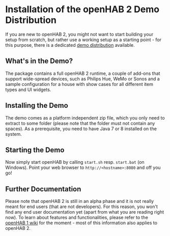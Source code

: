 # Installation of the openHAB 2 Demo Distribution

If you are new to openHAB 2, you might not want to start building your setup from scratch, but rather use a working setup as a starting point - for this purpose, there is a dedicated [demo distribution](https://openhab.ci.cloudbees.com/job/openHAB2/lastSuccessfulBuild/artifact/distribution/target/distribution-2.0.0-SNAPSHOT-demo.zip) available.

## What's in the Demo?

The package contains a full openHAB 2 runtime, a couple of add-ons that support wide-spread devices, such as Philips Hue, WeMo or Sonos and a sample configuration for a house with show cases for all different item types and UI widgets.

## Installing the Demo

The demo comes as a platform independent zip file, which you only need to extract to some folder (please note that the folder must not contain any spaces). As a prerequisite, you need to have Java 7 or 8 installed on the system. 

## Starting the Demo

Now simply start openHAB by calling `start.sh` resp. `start.bat` (on Windows). Point your web browser to ```http://<hostname>:8080``` and off you go!

## Further Documentation

Please note that openHAB 2 is still in an alpha phase and it is not really meant for end users (that are not developers). For this reason, you won't find any end user documentation yet (apart from what you are reading right now). To learn about features and functionalities, please refer to the [openHAB 1 wiki](https://github.com/openhab/openhab/wiki) for the moment - most of this information also applies to openHAB 2.
